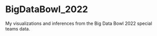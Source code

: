 # BigDataBowl_2022
My visualizations and inferences from the Big Data Bowl 2022 special teams data.
